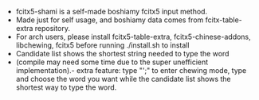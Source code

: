- fcitx5-shami is a self-made boshiamy fcitx5 input method.
- Made just for self usage, and boshiamy data comes from fcitx-table-extra repository.
- For arch users, please install fcitx5-table-extra, fcitx5-chinese-addons, libchewing, fcitx5 before running ./install.sh to install
- Candidate list shows the shortest string needed to type the word
- (compile may need some time due to the super unefficient implementation).- extra feature: type "';" to enter chewing mode, type and choose the word you want while the candidate list shows the shortest way to type the word.
